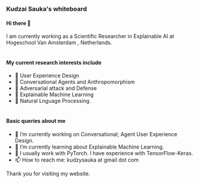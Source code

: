 ### Kudzai Sauka's whiteboard

#### Hi there 👋

I am currently working as a Scientific Researcher in Explainable AI at Hogeschool Van Amsterdam , Netherlands.
<br><br>
#### My current research interests include 
- 🔭 User Experience Design
- 🔭 Conversational Agents and Anthropomorphism
- 🔭 Adversarial attack and Defense
- 🔭 Explainable Machine Learning
- 🔭 Natural Lnguage Processing. 
<br><br>
#### Basic queries about me 

- 🔭 I’m currently working on Conversational; Agent User Experience Design.
- 🌱 I’m currently learning about Explainable Machine Learning.
- 💬 I usually work with PyTorch. I have experience with TensorFlow-Keras. 
- 📫 How to reach me: kudzysauka at gmail dot com



Thank you for visiting my website.

